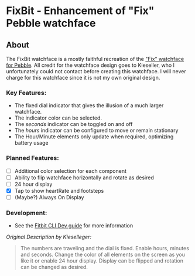 # FixBit - Enhancement of "Fix" Pebble watchface

## About

The FixBit watchface is a mostly faithful recreation of the ["Fix" watchface for Pebble](https://apps.rebble.io/en_US/application/5984653d0dfc3275e20008d5?dev_settings=true&query=Fix&section=watchfaces). All credit for the watchface design goes to Kieseller, who I unfortunately could not contact before creating this watchface. I will never charge for this watchface since it is not my own original design.

### Key Features:
- The fixed dial indicator that gives the illusion of a much larger watchface.
- The indicator color can be selected.
- The _seconds_ indicator can be toggled on and off
- The _hours_ indicator can be configured to move or remain stationary
- The Hour/Minute elements only update when required, optimizing battery usage

### Planned Features:
- [ ] Additional color selection for each component
- [ ] Ability to flip watchface horizontally and rotate as desired
- [ ] 24 hour display
- [x] Tap to show heartRate and footsteps
- [ ] (Maybe?) Always On Display 
  
### Development:
- See the [Fitbit CLI Dev guide](https://dev.fitbit.com/build/guides/command-line-interface/) for more information

_Original Description by Kieselleger:_
> The numbers are traveling and the dial is fixed. Enable hours, minutes and seconds. Change the color of all elements on the screen as you like it or enable 24 hour display. Display can be flipped and rotation can be changed as desired.
